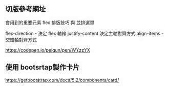 ## 切版參考網址
會用到的重要元素
flex 排版技巧 與 並排選單

flex-direction - 決定 flex 軸線
justify-content 決定主軸對齊方式
align-items - 交錯軸對齊方式

https://codepen.io/peiqun/pen/WYzzYX

## 使用 bootsrtap製作卡片
https://getbootstrap.com/docs/5.2/components/card/